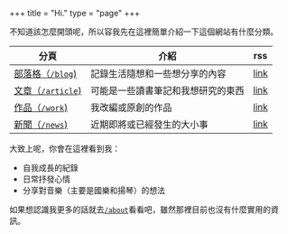 +++
title = "Hi."
type = "page"
+++

不知道該怎麼開頭呢，所以容我先在這裡簡單介紹一下這個網站有什麼分類。

|分頁|介紹|rss|
|---|---|---|
|[部落格（`/blog`)](/blog)|記錄生活隨想和一些想分享的內容|[link](/blog/index.xml)|
|[文章（`/article`)](/article)|可能是一些讀書筆記和我想研究的東西|[link](/article/index.xml)|
|[作品（`/work`)](/work)|我改編或原創的作品|[link](/work/index.xml)|
|[新聞（`/news`)](/news)|近期即將或已經發生的大小事|[link](/news/index.xml)|

大致上呢，你會在這裡看到我：
- 自我成長的紀錄
- 日常抒發心情
- 分享對音樂（主要是國樂和揚琴）的想法

如果想認識我更多的話就去[`/about`](/about)看看吧，雖然那裡目前也沒有什麼實用的資訊。
